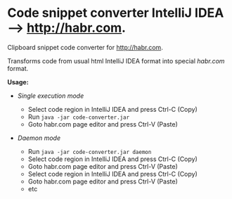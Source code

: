 # Code snippet converter IntelliJ IDEA ⟶ http://habr.com.
Clipboard snippet code converter for http://habr.com.

Transforms code from usual html IntelliJ IDEA format into special _habr.com_ format.  

**Usage:**
* *Single execution mode*
    * Select code region in IntelliJ IDEA and press Ctrl-C (Copy)
    * Run `java -jar code-converter.jar`
    * Goto habr.com page editor and press Ctrl-V (Paste)
    
* *Daemon mode*
    * Run `java -jar code-converter.jar daemon`
    * Select code region in IntelliJ IDEA and press Ctrl-C (Copy)
    * Goto habr.com page editor and press Ctrl-V (Paste)
    * Select code region in IntelliJ IDEA and press Ctrl-C (Copy)
    * Goto habr.com page editor and press Ctrl-V (Paste)
    * etc  
